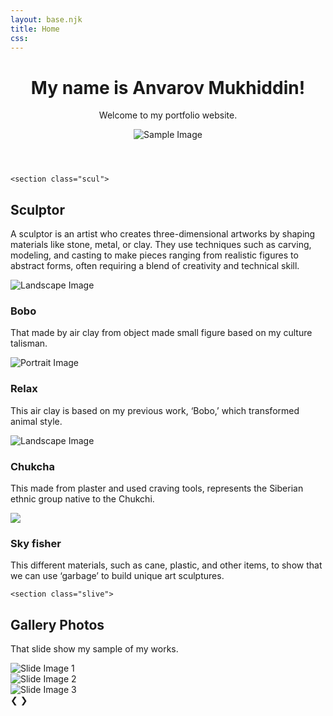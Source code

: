 ```yaml
---
layout: base.njk
title: Home
css: 
---
```


<header>
        <div class="container">
            <div class="text-area">
            <h1>My name is Anvarov Mukhiddin!</h1>
             <p>Welcome to my portfolio website.</p>
          </div>
            <div class="image-area">
              <img src="/image/Myself .jpg" alt="Sample Image">
          </div>
        </div>
    </header>

	
	<section class="scul">
  <h2 class="title">Sculptor</h2>
      <p class="text">
        A sculptor is an artist who creates three-dimensional artworks by shaping materials like stone, metal, or clay. They use techniques such as carving, modeling, and casting to make pieces ranging from realistic figures to abstract forms, often requiring a blend of creativity and technical skill.
      </p>
		<div class="grid-container">
        <div class="card">
            <img src="/image/Bobo.jpg"alt="Landscape Image">
            <h3>Bobo</h3>
            <p>That made by air clay from object made small figure based on my culture talisman.</p>
			</div>
        <div class="card">
            <img src="/image/Relax.jpg" alt="Portrait Image">
            <h3>Relax</h3>
            <p>This air clay is based on my previous work, ‘Bobo,’ which transformed animal style.</p>
        </div>
        <div class="card">
            <img src="/image/Chukcha2.jpg" alt="Landscape Image">
            <h3>Chukcha&nbsp;</h3>
            <p>This made from plaster and used craving tools, represents the Siberian ethnic group native to the Chukchi.</p>
        </div>
        <div class="card">
            <img src="/image/Skyfisher6.jpg">
            <h3>Sky fisher</h3>
            <p>This  different materials, such as cane, plastic, and other items, to show that we can use ‘garbage’ to build unique art sculptures.</p>
        </div>
    </div>
    
  </section>
	
	<section class="slive">
  <h2 class="title">Gallery Photos</h2>
      <p class="text">
        That slide show my sample of my works.
      </p>
    <div class="slider-container">
        <div class="slidest active">
            <img src="/image/Gforest.jpg" alt="Slide Image 1">
        </div>
        <div class="slidest">
            <img src="/image/landscape(1).jpg" alt="Slide Image 2">
        </div>
        <div class="slidest">
            <img src="/image/Sunset1.jpg" alt="Slide Image 3">
        </div>
        <!-- Navigation Controls -->
        <a class="prev" onclick="moveSlide(-1)">&#10094;</a>
        <a class="next" onclick="moveSlide(1)">&#10095;</a>
    </div>

</section>